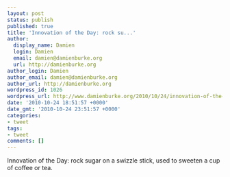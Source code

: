 ```yaml
---
layout: post
status: publish
published: true
title: 'Innovation of the Day: rock su...'
author:
  display_name: Damien
  login: Damien
  email: damien@damienburke.org
  url: http://damienburke.org
author_login: Damien
author_email: damien@damienburke.org
author_url: http://damienburke.org
wordpress_id: 1026
wordpress_url: http://www.damienburke.org/2010/10/24/innovation-of-the-day-rock-su/
date: '2010-10-24 18:51:57 +0000'
date_gmt: '2010-10-24 23:51:57 +0000'
categories:
- tweet
tags:
- tweet
comments: []
---
```

<p>Innovation of the Day: rock sugar on a swizzle stick, used to sweeten a cup of coffee or tea.</p>
